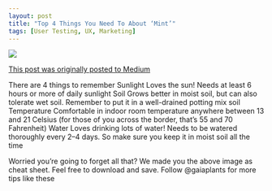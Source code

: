 ```yaml
---
layout: post
title: "Top 4 Things You Need To About ‘Mint’"
tags: [User Testing, UX, Marketing]
---
```

![](https://miro.medium.com/v2/resize:fit:720/format:webp/1*VtcldYe3doC_SviCXtz6Ng.jpeg)

[This post was originally posted to Medium](https://medium.com/gaiablogs/top-4-things-you-need-to-about-mint-91dc5aac675e)

There are 4 things to remember
Sunlight
Loves the sun! Needs at least 6 hours or more of daily sunlight
Soil
Grows better in moist soil, but can also tolerate wet soil. Remember to put it in a well-drained potting mix soil
Temperature
Comfortable in indoor room temperature anywhere between 13 and 21 Celsius (for those of you across the border, that’s 55 and 70 Fahrenheit)
Water
Loves drinking lots of water! Needs to be watered thoroughly every 2–4 days. So make sure you keep it in moist soil all the time

Worried you’re going to forget all that? We made you the above image as cheat sheet. Feel free to download and save.
Follow @gaiaplants for more tips like these